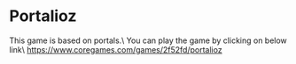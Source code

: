 # Portalioz
This game is based on portals.\\
You can play the game by clicking on below link\\
https://www.coregames.com/games/2f52fd/portalioz

